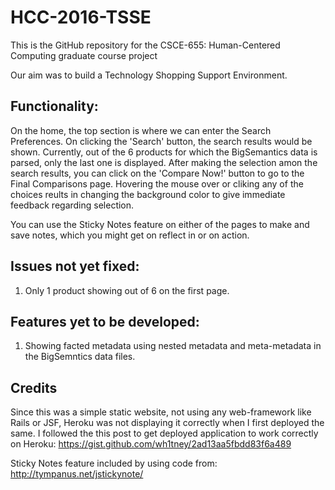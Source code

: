 # HCC-2016-TSSE
This is the GitHub repository for the CSCE-655: Human-Centered Computing graduate course project

Our aim was to build a Technology Shopping Support Environment.

## Functionality:
On the home, the top section is where we can enter the Search Preferences. On clicking the 'Search' button, the search results would be shown.
Currently, out of the 6 products for which the BigSemantics data is parsed, only the last one is displayed. After making the selection amon the search results, you can click on the 'Compare Now!' button to go to the Final Comparisons page. Hovering the mouse over or cliking any of the choices reults in changing the background color to give immediate feedback regarding selection. 

You can use the Sticky Notes feature on either of the pages to make and save notes, which you might get on reflect in or on action.

## Issues not yet fixed:
1. Only 1 product showing out of 6 on the first page.

## Features yet to be developed:
1. Showing facted metadata using nested metadata and meta-metadata in the BigSemntics data files.

## Credits
Since this was a simple static website, not using any web-framework like Rails or JSF, Heroku was not displaying it correctly when I first deployed the same. I followed the this post to get deployed application to work correctly on Heroku: https://gist.github.com/wh1tney/2ad13aa5fbdd83f6a489

Sticky Notes feature included by using code from: http://tympanus.net/jstickynote/

